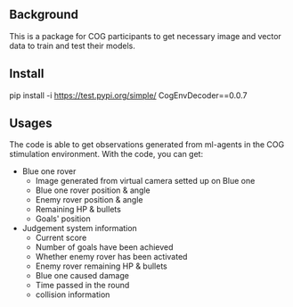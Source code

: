## Background
This is a package for COG participants to get necessary image and vector data to train and test their models.
## Install
pip install -i https://test.pypi.org/simple/ CogEnvDecoder==0.0.7
## Usages
The code is able to get observations generated from ml-agents in the COG stimulation environment.
With the code, you can get:
- Blue one rover
	- Image generated from virtual camera setted up on Blue one
	- Blue one rover position & angle
	- Enemy rover position & angle
	- Remaining HP & bullets
	- Goals' position
- Judgement system information
	- Current score
	- Number of goals have been achieved
	- Whether enemy rover has been activated
	- Enemy rover remaining HP & bullets
	- Blue one caused damage
	- Time passed in the round
	- collision information